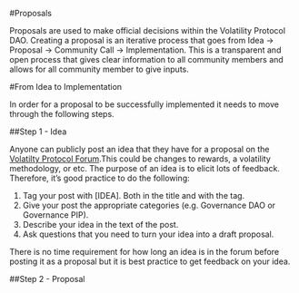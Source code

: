 #Proposals

Proposals are used to make official decisions within the Volatility Protocol DAO. Creating a proposal is an iterative process that goes from Idea -> Proposal -> Community Call -> Implementation. This is a transparent and open process that gives clear information to all community members and allows for all community member to give inputs.

#From Idea to Implementation

In order for a proposal to be successfully implemented it needs to move through the following steps.

##Step 1 - Idea

Anyone can publicly post an idea that they have for a proposal on the [Volatilty Protocol Forum](forum.volatilty.com).This could be changes to rewards, a volatility methodology, or etc. The purpose of an idea is to elicit lots of feedback. Therefore, it’s good practice to do the following:

1. Tag your post with [IDEA]. Both in the title and with the tag.
2. Give your post the appropriate categories (e.g. Governance DAO or Governance PIP).
3. Describe your idea in the text of the post.
4. Ask questions that you need to turn your idea into a draft proposal. 

There is no time requirement for how long an idea is in the forum before posting it as a proposal but it is best practice to get feedback on your idea.

##Step 2 - Proposal

